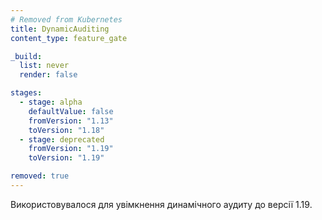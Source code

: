 ```yaml
---
# Removed from Kubernetes
title: DynamicAuditing
content_type: feature_gate

_build:
  list: never
  render: false

stages:
  - stage: alpha 
    defaultValue: false
    fromVersion: "1.13"
    toVersion: "1.18"
  - stage: deprecated
    fromVersion: "1.19"
    toVersion: "1.19"

removed: true  
---
```

Використовувалося для увімкнення динамічного аудиту до версії 1.19.
